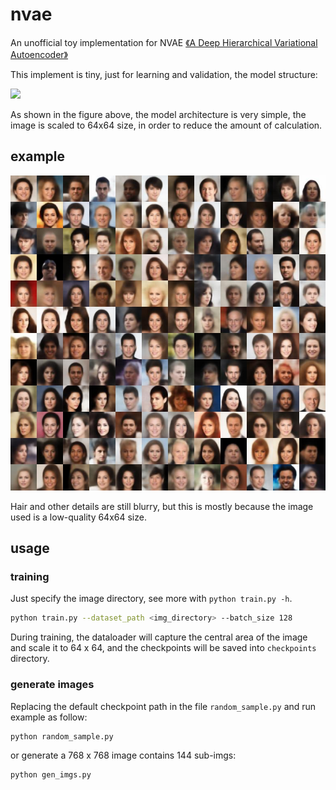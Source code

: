 # nvae

An unofficial toy implementation for NVAE [《A Deep Hierarchical Variational Autoencoder》](https://arxiv.org/abs/2007.03898)

This implement is tiny, just for learning and validation, the model structure:

<img src="assets/framework.png">

As shown in the figure above, the model architecture is very simple, the image is scaled to 64x64 size, in order to reduce the amount of calculation.

## example

<img src="assets/demo.jpeg">

Hair and other details are still blurry, but this is mostly because the image used is a low-quality 64x64 size.


## usage

### training

Just specify the image directory, see more with `python train.py -h`. 
 
```sh
python train.py --dataset_path <img_directory> --batch_size 128
```

During training, the dataloader will capture the central area of the image and
 scale it to 64 x 64, and the checkpoints will be saved into `checkpoints` directory.


### generate images

Replacing the default checkpoint path in the file `random_sample.py` and run example as follow:

```sh
python random_sample.py
```

or generate a 768 x 768 image contains 144 sub-imgs:

```sh
python gen_imgs.py
```